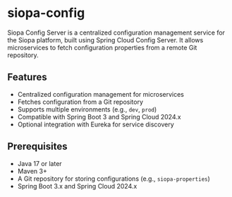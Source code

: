 # siopa-config

Siopa Config Server is a centralized configuration management service for the Siopa platform, built using Spring Cloud Config Server. It allows microservices to fetch configuration properties from a remote Git repository.

## Features

- Centralized configuration management for microservices
- Fetches configuration from a Git repository
- Supports multiple environments (e.g., `dev`, `prod`)
- Compatible with Spring Boot 3 and Spring Cloud 2024.x
- Optional integration with Eureka for service discovery

## Prerequisites

- Java 17 or later
- Maven 3+
- A Git repository for storing configurations (e.g., `siopa-properties`)
- Spring Boot 3.x and Spring Cloud 2024.x

